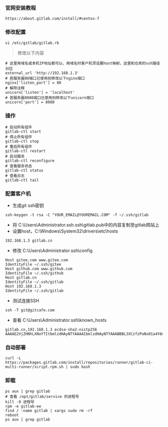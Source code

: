 ### 官网安装教程
```
https://about.gitlab.com/install/#centos-7
```
### 修改配置
```
vi /etc/gitlab/gitlab.rb
```
> 修改以下内容
```
# 这里用域名或本机IP地址都可以，用域名时客户机须设置host映射，这里和仓库的ssh路径对应
external_url 'http://192.168.1.3'
# 若服务器80端口已使用则修改以下nginx端口
nginx['listen_port'] = 80
# 解除注释
unicorn['listen'] = 'localhost'
# 若服务器8080端口已使用则修改以下unicorn端口
unicorn['port'] = 8080
```
### 操作
```
# 启动所有组件
gitlab-ctl start
# 停止所有组件
gitlab-ctl stop
# 重启所有组件
gitlab-ctl restart
# 启动服务
gitlab-ctl reconfigure
# 查看服务状态
gitlab-ctl status
# 查看日志
gitlab-ctl tail
```
### 配置客户机
- 生成git ssh密钥
```
ssh-keygen -t rsa -C "YOUR_EMAIL@YOUREMAIL.COM" -f ~/.ssh/gitlab
```
- 将 C:\Users\Administrator\.ssh\.ssh\gitlab.pub中的内容复制至gitlab网站上
- 设置host，C:\Windows\System32\drivers\etc\hosts
```
192.168.1.3	gitlab.cn
```
- 修改 C:\Users\Administrator\.ssh\config
```
Host gitee.com www.gitee.com
IdentityFile ~/.ssh/gitee
Host github.com www.github.com
IdentityFile ~/.ssh/github
Host gitlab.cn
IdentityFile ~/.ssh/gitlab
Host 192.168.1.3
IdentityFile ~/.ssh/gitlab
```
- 测试连接SSH
```
ssh -T git@gitcafe.com
```
- 查看 C:\Users\Administrator\.ssh\known_hosts
```
gitlab.cn,192.168.1.3 ecdsa-sha2-nistp256 AAAAE2VjZHNhLXNoYTItbmlzdHAyNTYAAAAIbmlzdHAyNTYAAABBBL3XCzfzPoNx01a4Y6mYHNtRg8emLiqnCGlR3iQsUDqs+yGq/9ot9FUvcQ4E1PH2IqZ61gi/uAPTEIju5VvXVCA=
```

### 自动部署
```
curl -L https://packages.gitlab.com/install/repositories/runner/gitlab-ci-multi-runner/script.rpm.sh | sudo bash
```

### 卸载
```
ps aux | grep gitlab
# 查看 /opt/gitlab/service 的进程号
kill -9 进程号
rpm -e gitlab-ee
find / -name gitlab | xargs sudo rm -rf
reboot
ps aux | grep gitlab
```